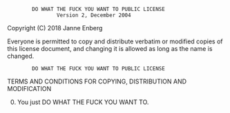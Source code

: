            DO WHAT THE FUCK YOU WANT TO PUBLIC LICENSE
                    Version 2, December 2004

 Copyright (C) 2018 Janne Enberg

 Everyone is permitted to copy and distribute verbatim or modified
 copies of this license document, and changing it is allowed as long
 as the name is changed.

            DO WHAT THE FUCK YOU WANT TO PUBLIC LICENSE
   TERMS AND CONDITIONS FOR COPYING, DISTRIBUTION AND MODIFICATION

  0. You just DO WHAT THE FUCK YOU WANT TO.
